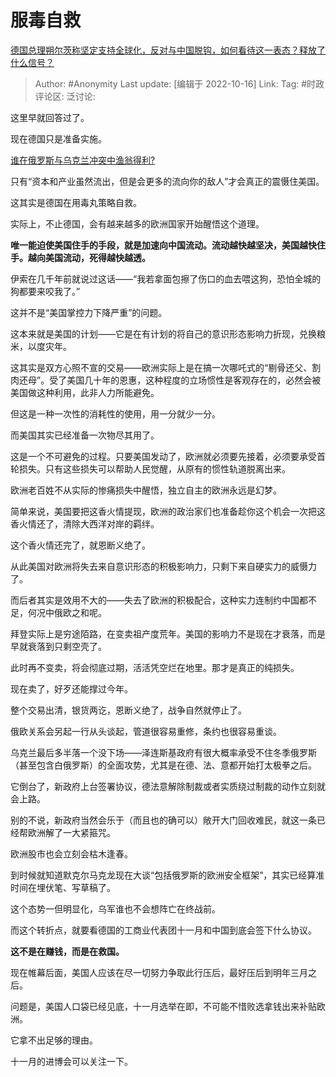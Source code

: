 # 服毒自救
[德国总理朔尔茨称坚定支持全球化，反对与中国脱钩，如何看待这一表态？释放了什么信号？](https://www.zhihu.com/question/558791710/answer/2717902488)

> Author: #Anonymity
> Last update: [编辑于 2022-10-16]
> Link:
> Tag: #时政
> 评论区:
> 泛讨论:

这里早就回答过了。

现在德国只是准备实施。

[谁在俄罗斯与乌克兰冲突中渔翁得利?](https://www.zhihu.com/question/516399382/answer/2362766404)

只有“资本和产业虽然流出，但是会更多的流向你的敌人”才会真正的震慑住美国。

这其实是德国在用毒丸策略自救。

实际上，不止德国，会有越来越多的欧洲国家开始醒悟这个道理。

**唯一能迫使美国住手的手段，就是加速向中国流动。流动越快越坚决，美国越快住手。越向美国流动，死得越快越透。**

伊索在几千年前就说过这话——“我若拿面包擦了伤口的血去喂这狗，恐怕全城的狗都要来咬我了。”

这并不是“美国掌控力下降严重”的问题。

这本来就是美国的计划——它是在有计划的将自己的意识形态影响力折现，兑换粮米，以度灾年。

这其实是双方心照不宣的交易——欧洲实际上是在搞一次哪吒式的“剔骨还父、割肉还母”。受了美国几十年的恩惠，这种程度的立场惯性是客观存在的，必然会被美国做这种利用，此非人力所能避免。

但这是一种一次性的消耗性的使用，用一分就少一分。

而美国其实已经准备一次物尽其用了。

这是一个不可避免的过程。只要美国发动了，欧洲就必须要先接着，必须要承受首轮损失。只有这些损失可以帮助人民觉醒，从原有的惯性轨道脱离出来。

欧洲老百姓不从实际的惨痛损失中醒悟，独立自主的欧洲永远是幻梦。

简单来说，美国要把这香火情提现，欧洲的政治家们也准备趁你这个机会一次把这香火情还了，清除大西洋对岸的羁绊。

这个香火情还完了，就恩断义绝了。

从此美国对欧洲将失去来自意识形态的积极影响力，只剩下来自硬实力的威慑力了。

而后者其实是效用不大的——失去了欧洲的积极配合，这种实力连制约中国都不足，何况中俄欧之和呢。

拜登实际上是穷途陌路，在变卖祖产度荒年。美国的影响力不是现在才衰落，而是早就衰落到只剩空壳了。

此时再不变卖，将会彻底过期，活活凭空烂在地里。那才是真正的纯损失。

现在卖了，好歹还能撑过今年。

整个交易出清，银货两讫，恩断义绝了，战争自然就停止了。

俄欧关系会另起一行从头谈起，管道很容易重修，条约也很容易重谈。

乌克兰最后多半落一个没下场——泽连斯基政府有很大概率承受不住冬季俄罗斯（甚至包含白俄罗斯）的全面攻势，尤其是在德、法、意都开始打太极拳之后。

它倒台了，新政府上台签署协议，德法意解除制裁或者实质绕过制裁的动作立刻就会上路。

别的不说，新政府当然会乐于（而且也的确可以）敞开大门回收难民，就这一条已经帮欧洲解了一大紧箍咒。

欧洲股市也会立刻会枯木逢春。

到时候就知道默克尔马克龙现在大谈“包括俄罗斯的欧洲安全框架”，其实已经算准时间在埋伏笔、写草稿了。

这个态势一但明显化，乌军谁也不会想阵亡在终战前。

而这个转折点，就要看德国的工商业代表团十一月和中国到底会签下什么协议。

**这不是在赚钱，而是在救国。**

现在帷幕后面，美国人应该在尽一切努力争取此行压后，最好压后到明年三月之后。

问题是，美国人口袋已经见底，十一月选举在即，不可能不惜败选拿钱出来补贴欧洲。

它拿不出足够的理由。

十一月的进博会可以关注一下。
